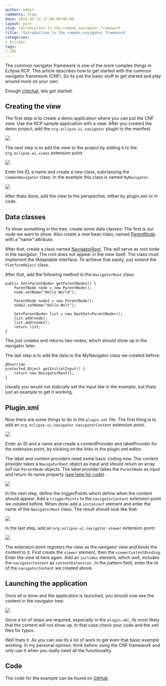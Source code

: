 ```yaml
---
author: admin
comments: true
date: 2014-05-24 17:00:00+00:00
layout: post
slug: introduction_to_the_common_navigator_framework
title: 'Introduction to the common navigator framework'
categories:
- Eclipse
tags:
- CNF
---
```


The common navigator framework is one of the more complex things in Eclipse RCP. This article describes how to get started with the common navigator framework (CNF). So its just the basic stuff to get started and play around more on your own.

Enough [chitchat](http://youtu.be/oHoeXFbc1PA?t=10s), lets get started.

## Creating the view

The first step is to create a demo application where you can put the CNF view. Use the RCP sample application with a view. After you created the demo project, add the <code>org.eclipse.ui.navigator</code> plugin to the manifest.

![](http://andydunkel.net/assets/uploads/2014/05/cnf/cnf1.png)

The next step is to add the view to the project by adding it to the <code>org.eclipse.ui.views</code> extension point.

![](http://andydunkel.net/assets/uploads/2014/05/cnf/cnf2.png)

Enter the ID, a name and create a new class, subclassing the <code>CommonNavigator</code> class. In the example this class is named <code>MyNavigator</code>.

![](http://andydunkel.net/assets/uploads/2014/05/cnf/cnf3.png)

After thats done, add the view to the perspective, either by plugin.xml or in code.

## Data classes

To show something in the tree, create some data classes: The first is our node we want to show. Also create a new bean class, named [ParentNode](https://github.com/andydunkel/RCP-Demo-Application/blob/master/com.da.editor/src/com/da/editor/cnf/ParentNode.java)  with a "name" attribute.

After that, create a class named [NavigatorRoot](https://github.com/andydunkel/RCP-Demo-Application/blob/master/com.da.editor/src/com/da/editor/cnf/NavigatorRoot.java). This will serve as root node in the navigator. The root does not appear in the view itself. The class must implement the IAdaptable interface. To achieve that easily, just extend the <code>PlatformObject</code> class.

After that, add the following method to the <code>NavigatorRoot</code> class:

	public Set<ParentNode> getParentNodes() {					
		ParentNode node = new ParentNode();
		node.setName("Hello World");
				
		ParentNode node2 = new ParentNode();
		node2.setName("Hallo Welt");
		
		Set<ParentNode> list = new HashSet<ParentNode>();
		list.add(node);		
		list.add(node2);		
		return list;
	}	

This just creates and returns two nodes, which should show up in the navigator later.

The last step is to add the data to the MyNavigator class we created before:

	@Override
	protected Object getInitialInput() {
		return new NavigatorRoot();
	}

Usually you would not statically set the input like in the example, but thats just an example to get it working.

## Plugin.xml

Now there are some things to do in the <code>plugin.xml</code> file. The first thing is to add an <code>org.eclipse.ui.navigator.navigatorContent</code> extension point.

![](http://andydunkel.net/assets/uploads/2014/05/cnf/cnf4.png)

Enter an ID and a name and create a contentProvider and labelProvider for the extension point, by clicking on the links in the plugin.xml editor.

The label and content providers need some basic coding now. The content provider takes a <code>NavigatorRoot</code> object as input and should return an array ouf our <code>ParentNode</code> objects. The label provider takes the <code>ParentNode</code> as input and return its name property ([see here for code](https://github.com/andydunkel/RCP-Demo-Application/tree/master/com.da.editor/src/com/da/editor/cnf)). 

![](http://andydunkel.net/assets/uploads/2014/05/cnf/cnf5.png)

In the next step, define the triggerPoints which define when the content should appear. Add a <code>triggerPoints</code> to the <code>navigatorContent</code> extension point we created before. When done add a <code>instanceof</code> element and enter the name of the <code>NavigatorRoot</code> class. The result should look like that: 

![](http://andydunkel.net/assets/uploads/2014/05/cnf/cnf6.png)

In the last step, add an <code>org.eclipse.ui.navigator.viewer</code> extension point:

![](http://andydunkel.net/assets/uploads/2014/05/cnf/cnf7.png)

The extension point registers the view as the navigator view and binds the content to it. First create the <code>viewer</code> element, then the <code>viewerContentBinding</code>. Enter the view id here again. Add an <code>includes</code> element, which well, includes the <code>navigatorContent</code> as <code>contentExtension.</code> In the pattern field, enter the id of the <code>navigatorContent</code> we created above.

## Launching the application

Once all is done and the application is launched, you should now see the content in the navigator tree:

![](http://andydunkel.net/assets/uploads/2014/05/cnf/cnf8.png)

Since a lot of steps are required, especially in the <code>plugin.xml</code>, its most likely that the content will not show up. In that case check your code and the xml files for typos. 

Well thats it. As you can see its a lot of work to get even that basic example working. In my personal opinion: think before using the CNF framework and only use it when you really need all the functionality.

## Code

The code for the example can be found on [GitHub](https://github.com/andydunkel/RCP-Demo-Application).